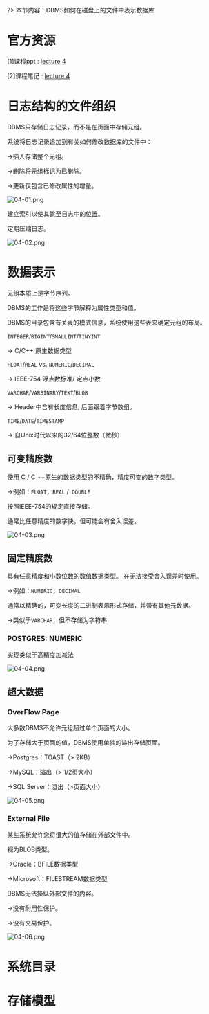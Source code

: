 ?> 本节内容：DBMS如何在磁盘上的文件中表示数据库

# 官方资源

[1]课程ppt : [lecture 4](sql/15445/files/ppt04.pdf ':ignore')

[2]课程笔记 : [lecture 4](sql/15445/files/note04.pdf ':ignore')

# 日志结构的文件组织

DBMS只存储日志记录，而不是在页面中存储元组。

系统将日志记录追加到有关如何修改数据库的文件中：

→插入存储整个元组。

→删除将元组标记为已删除。

→更新仅包含已修改属性的增量。

![04-01.png](https://i.loli.net/2020/04/19/ZE2K7dj6bzroYJf.png)

建立索引以使其跳至日志中的位置。

定期压缩日志。

![04-02.png](https://i.loli.net/2020/04/19/stTgPKiBeC2bAUI.png)

# 数据表示

元组本质上是字节序列。

DBMS的工作是将这些字节解释为属性类型和值。

DBMS的目录包含有关表的模式信息，系统使用这些表来确定元组的布局。

`INTEGER`/`BIGINT`/`SMALLINT`/`TINYINT`

→ C/C++ 原生数据类型

`FLOAT`/`REAL` vs. `NUMERIC`/`DECIMAL`

→ IEEE-754 浮点数标准/ 定点小数

`VARCHAR`/`VARBINARY`/`TEXT`/`BLOB`

→ Header中含有长度信息, 后面跟着字节数组。

`TIME`/`DATE`/`TIMESTAMP`

→ 自Unix时代以来的32/64位整数（微秒）

## 可变精度数

使用 C / C ++原生的数据类型的不精确，精度可变的数字类型。

→例如：`FLOAT`，`REAL` /` DOUBLE`

按照IEEE-754的规定直接存储。

通常比任意精度的数字快，但可能会有舍入误差。

![04-03.png](https://i.loli.net/2020/04/19/rVB5pZKH7iFGOCf.png)

## 固定精度数

具有任意精度和小数位数的数值数据类型。 在无法接受舍入误差时使用。

→例如：`NUMERIC`，`DECIMAL`

通常以精确的，可变长度的二进制表示形式存储，并带有其他元数据。

→类似于`VARCHAR`，但不存储为字符串

### POSTGRES: NUMERIC  

实现类似于高精度加减法

![04-04.png](https://i.loli.net/2020/04/19/9rEp5lK6iPVjedM.png)

## 超大数据

### OverFlow Page

大多数DBMS不允许元组超过单个页面的大小。

为了存储大于页面的值，DBMS使用单独的溢出存储页面。

→Postgres：TOAST（> 2KB）

→MySQL：溢出（> 1/2页大小）

→SQL Server：溢出（>页面大小）

![04-05.png](https://i.loli.net/2020/04/19/YQBJKbrxsegCvSu.png)

### External File 

某些系统允许您将很大的值存储在外部文件中。

视为BLOB类型。

→Oracle：BFILE数据类型

→Microsoft：FILESTREAM数据类型

DBMS无法操纵外部文件的内容。

→没有耐用性保护。

→没有交易保护。

![04-06.png](https://i.loli.net/2020/04/19/lfajBb5UvdQueNA.png)


# 系统目录

# 存储模型

